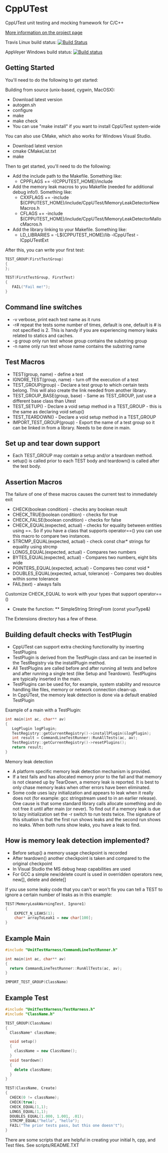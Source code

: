 CppUTest
========

CppUTest unit testing and mocking framework for C/C++

[More information on the project page](http://cpputest.github.com)

Travis Linux build status:
[![Build Status](https://travis-ci.org/cpputest/cpputest.png?branch=master)](https://travis-ci.org/cpputest/cpputest)

AppVeyer Windows build status:
[![Build status](https://ci.appveyor.com/api/projects/status/irh38i4wblsb5tew?svg=true)](https://ci.appveyor.com/project/basvodde/cpputest)


## Getting Started

You'll need to do the following to get started:

Building from source (unix-based, cygwin, MacOSX):

* Download latest version
* autogen.sh
* configure
* make
* make check
* You can use "make install" if you want to install CppUTest system-wide

You can also use CMake, which also works for Windows Visual Studio.

* Download latest version
* cmake CMakeList.txt
* make

Then to get started, you'll need to do the following:
* Add the include path to the Makefile. Something like:
    * CPPFLAGS += -I(CPPUTEST_HOME)/include
* Add the memory leak macros to you Makefile (needed for additional debug info!). Something like:
    * CXXFLAGS += -include $(CPPUTEST_HOME)/include/CppUTest/MemoryLeakDetectorNewMacros.h
    * CFLAGS += -include $(CPPUTEST_HOME)/include/CppUTest/MemoryLeakDetectorMallocMacros.h
* Add the library linking to your Makefile. Something like:
    * LD_LIBRARIES = -L$(CPPUTEST_HOME)/lib -lCppUTest -lCppUTestExt

After this, you can write your first test:

```C++
TEST_GROUP(FirstTestGroup)
{
};

TEST(FirstTestGroup, FirstTest)
{
   FAIL("Fail me!");
}
```

## Command line switches

* -v verbose, print each test name as it runs
* -r# repeat the tests some number of times, default is one, default is # is not specified is 2. This is handy if you are experiencing memory leaks related to statics and caches.
* -g group only run test whose group contains the substring group
* -n name only run test whose name contains the substring name

## Test Macros

* TEST(group, name) - define a test
* IGNORE_TEST(group, name) - turn off the execution of a test
* TEST_GROUP(group) - Declare a test group to which certain tests belong. This will also create the link needed from another library.
* TEST_GROUP_BASE(group, base) - Same as TEST_GROUP, just use a different base class than Utest
* TEST_SETUP() - Declare a void setup method in a TEST_GROUP - this is the same as declaring void setup()
* TEST_TEARDOWN() - Declare a void setup method in a TEST_GROUP
* IMPORT_TEST_GROUP(group) - Export the name of a test group so it can be linked in from a library. Needs to be done in main.

## Set up and tear down support

* Each TEST_GROUP may contain a setup and/or  a teardown method.
* setup() is called prior to each TEST body and teardown() is called after the test body.

## Assertion Macros

The failure of one of these macros causes the current test to immediately exit

* CHECK(boolean condition) - checks any boolean result
* CHECK_TRUE(boolean condition) - checks for true
* CHECK_FALSE(boolean condition) - checks for false
* CHECK_EQUAL(expected, actual) - checks for equality between entities using ==. So if you have a class that supports operator==() you can use this macro to compare two instances.
* STRCMP_EQUAL(expected, actual) - check const char* strings for equality using strcmp
* LONGS_EQUAL(expected, actual) - Compares two numbers
* BYTES_EQUAL(expected, actual) - Compares two numbers, eight bits wide
* POINTERS_EQUAL(expected, actual) - Compares two const void *
* DOUBLES_EQUAL(expected, actual, tolerance) - Compares two doubles within some tolerance
* FAIL(text) - always fails


Customize CHECK_EQUAL to work with your types that support operator==()

* Create the function:
** SimpleString StringFrom (const yourType&)

The Extensions directory has a few of these.

## Building default checks with TestPlugin

* CppUTest can support extra checking functionality by inserting TestPlugins
* TestPlugin is derived from the TestPlugin class and can be inserted in the TestRegistry via the installPlugin method.
* All TestPlugins are called before and after running all tests and before and after running a single test (like Setup and Teardown). TestPlugins are typically inserted in the main.
* TestPlugins can be used for, for example, system stability and resource handling like files, memory or network connection clean-up.
* In CppUTest, the memory leak detection is done via a default enabled TestPlugin

Example of a main with a TestPlugin:

```C++
int main(int ac, char** av)
{
   LogPlugin logPlugin;
   TestRegistry::getCurrentRegistry()->installPlugin(&logPlugin);
   int result = CommandLineTestRunner::RunAllTests(ac, av);
   TestRegistry::getCurrentRegistry()->resetPlugins();
   return result;
}
```

Memory leak detection

* A platform specific memory leak detection mechanism is provided.
* If a test fails and has allocated memory prior to the fail and that memory is not cleaned up by TearDown, a memory leak is reported.
  It is best to only chase memory leaks when other errors have been eliminated.
* Some code uses lazy initialization and appears to leak when it really does not (for example: gcc stringstream used to in an  earlier release). One cause is that some standard library calls allocate something and do not free it until after main (or never).
  To find out if a memory leak is due to lazy initialization set the -r switch to run tests twice. The signature of this situation is that the first run shows leaks and the second run shows no leaks. When both runs show leaks, you have a leak to find.

## How is memory leak detection implemented?

* Before setup() a memory usage checkpoint is recorded
* After teardown() another checkpoint is taken and compared to the original checkpoint
* In Visual Studio the MS debug heap capabilities are used
* For GCC a simple new/delete count is used in overridden operators new, new[], delete and delete[]

If you use some leaky code that you can't or won't fix you can tell a TEST to ignore a certain number of leaks as in this example:

```C++
TEST(MemoryLeakWarningTest, Ignore1)
{
    EXPECT_N_LEAKS(1);
    char* arrayToLeak1 = new char[100];
}
```

## Example Main

```C++
#include "UnitTestHarness/CommandLineTestRunner.h"

int main(int ac, char** av)
{
  return CommandLineTestRunner::RunAllTests(ac, av);
}

IMPORT_TEST_GROUP(ClassName)
```

## Example Test

```C++
#include "UnitTestHarness/TestHarness.h"
#include "ClassName.h"

TEST_GROUP(ClassName)
{
  ClassName* className;

  void setup()
  {
    className = new ClassName();
  }
  void teardown()
  {
    delete className;
  }
}

TEST(ClassName, Create)
{
  CHECK(0 != className);
  CHECK(true);
  CHECK_EQUAL(1,1);
  LONGS_EQUAL(1,1);
  DOUBLES_EQUAL(1.000, 1.001, .01);
  STRCMP_EQUAL("hello", "hello");
  FAIL("The prior tests pass, but this one doesn't");
}
```

There are some scripts that are helpful in creating your initial h, cpp, and
Test files.  See scripts/README.TXT




